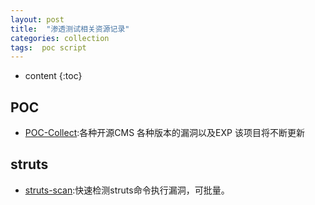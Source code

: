 ```yaml
---
layout: post
title:  "渗透测试相关资源记录"
categories: collection
tags:  poc script
---
```


* content
{:toc}

## POC

* [POC-Collect](https://github.com/Mr5m1th/POC-Collect):各种开源CMS 各种版本的漏洞以及EXP 该项目将不断更新

## struts

* [struts-scan](https://github.com/Lucifer1993/struts-scan):快速检测struts命令执行漏洞，可批量。